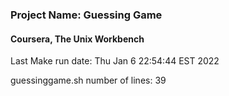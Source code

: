 <h3>Project Name: Guessing Game </h3>
<h4>Coursera, The Unix Workbench</h4>

Last Make run date:
Thu Jan  6 22:54:44 EST 2022

guessinggame.sh number of lines:
39
